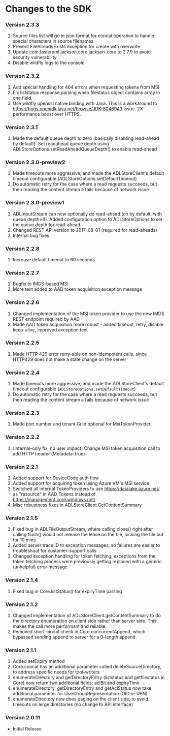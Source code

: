 # Changes to the SDK

### Version 2.3.3
1. Source files list will go in json format for concat operation to handle special characters in source filenames
2. Prevent FileAlreadyExists exception for create with overwrite 
3. Update com.fasterxml.jackson.core:jackson-core to 2.7.9 to avoid security vulnerability
4. Disable wildfly logs to the console.

### Version 2.3.2
1. Add special handling for 404 errors when requesting tokens from MSI
2. Fix liststatus response parsing when filestatus object contains array in one field.
3. Use wildfly openssl native binding with Java. This is a workaround to https://bugs.openjdk.java.net/browse/JDK-8046943 issue. 2X performance boost over HTTPS.

### Version 2.3.1
1. Made the default queue depth to zero (basically disabling read-ahead by default). Set readahead queue depth 
   using ADLStoreOptions.setReadAheadQueueDepth() to enable read-ahead

### Version 2.3.0-preview2
1. Made timeouts more aggressive, and made the ADLStoreClient's default timeout configurable (ADLStoreOptions.setDefaultTimeout)
2. Do automatic retry for the case where a read requests succeeds, but then reading the content stream a fails because of network issue

### Version 2.3.0-preview1
1. ADLInputStream can now optionally do read-ahead (on by default, with queue depth=4). Added 
   configuration option to ADLStoreOptions to set the queue depth for read-ahead.
2. Changed REST API version to 2017-08-01 (required for read-aheads)
3. Internal bug fixes


### Version 2.2.8
1. Increase default timeout to 60 seconds

### Version 2.2.7
1. Bugfix to IMDS-based MSI
2. More text added to AAD token acquisition exception message

### Version 2.2.6
1. Changed implementation of the MSI token provider to use the new IMDS REST endpoint required by AAD 
2. Made AAD token acquisition more robust - added timeout, retry, disable keep-alive, improved exception text

### Version 2.2.5
1. Made HTTP 429 error retry-able on non-idempotent calls, since HTTP429 does not make a state change on the server

### Version 2.2.4
1. Made timeouts more aggressive, and made the ADLStoreClient's default timeout configurable (`ADLStoreOptions.setDefaultTimeout`)
2. Do automatic retry for the case where a read requests succeeds, but then reading the content stream a fails because of network issue

### Version 2.2.3
1. Made port number and tenant Guid optional for MsiTokenProvider.

### Version 2.2.2
1. (internal-only fix, no user impact) Change MSI token acquisition call to add HTTP header (Metadata: true)

### Version 2.2.1
1. Added support for DeviceCode auth flow
2. Added support for acquiring token using Azure VM's MSI service
3. Switched all internal TokenProviders to use https://datalake.azure.net/ as "resource" in AAD Tokens instead of 
   https://management.core.windows.net/
4. Misc robustness fixes in ADLStoreClient.GetContentSummary

### Version 2.1.5
1. Fixed bug in ADLFileOutputStream, where calling close() right after calling flush() would not release the lease 
   on the file, locking the file out for 10 mins
2. Added server trace ID to exception messages, so failures are easier to troubleshoot for customer-support calls
3. Changed exception handling for token fetching; exceptions from the token fetching process were previously getting 
   replaced with a generic (unhelpful) error message

### Version 2.1.4
1. Fixed bug in Core.listStatus() for expiryTime parsing

### Version 2.1.2
1. Changed implementation of ADLStoreClient.getContentSummary to do the directory enumeration on client side rather than
   server side. This makes the call more performant and reliable.
2. Removed short-circuit check in Core.concurrentAppend, which bypassed sending append to server for a 0-length append.

### Version 2.1.1
1. Added setExpiry method
2. Core.concat has an additional parameter called deleteSourceDirectory, to address specific needs for tool-writers
3. enumerateDirectory and getDirectoryEntry (liststatus and getfilestatus in Core) now return two additional 
   fields: aclBit and expiryTime
4. enumerateDirectory, getDirectoryEntry and getAclStatus now take additional parameter for 
   UserGroupRepresentation (OID or UPN)
5. enumerateDirectory now does paging on the client side, to avoid timeouts on lerge directories (no change 
   to API interface)

### Version 2.0.11
- Initial Release


